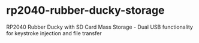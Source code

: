 # rp2040-rubber-ducky-storage
RP2040 Rubber Ducky with SD Card Mass Storage - Dual USB functionality for keystroke injection and file transfer
